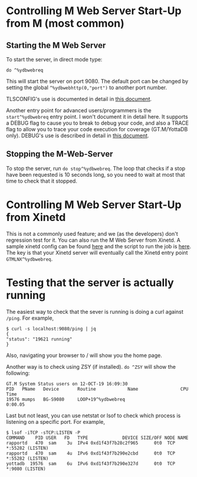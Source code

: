 <!--
Copyright (c) 2022-2023 YottaDB LLC

Licensed under the Apache License, Version 2.0 (the "License");
you may not use this file except in compliance with the License.
You may obtain a copy of the License at

    http://www.apache.org/licenses/LICENSE-2.0

Unless required by applicable law or agreed to in writing, software
distributed under the License is distributed on an "AS IS" BASIS,
WITHOUT WARRANTIES OR CONDITIONS OF ANY KIND, either express or implied.
See the License for the specific language governing permissions and
limitations under the License.
-->
# Controlling M Web Server Start-Up from M (most common) 
## Starting the M Web Server
To start the server, in direct mode type:

```
do ^%ydbwebreq
```

This will start the server on port 9080. The default port can be changed by setting the global `^%ydbwebhttp(0,"port")` to another port number.

TLSCONFIG's use is documented in detail in [this document](doc/tls-setup.md).

Another entry point for advanced users/programmers is the `start^%ydbwebreq` entry point. I won't document it in detail here. It supports a DEBUG flag to cause you to break to debug your code, and also a TRACE flag to allow you to trace your code execution for coverage (GT.M/YottaDB only). DEBUG's use is described in detail in [this document](doc/debugging.md).

## Stopping the M-Web-Server
To stop the server, run `do stop^%ydbwebreq`. The loop that checks if a stop have been requested is 10 seconds long, so you need to wait at most that time to check that it stopped.

# Controlling M Web Server Start-Up from Xinetd
This is not a commonly used feature; and we (as the developers) don't regression test for it. You can also run the M Web Server from Xinetd. A sample xinetd config can be found [here](src/example.xinetd.cleartext) and the script to run the job is [here](src/example.xientd.client). The key is that your Xinetd server will eventually call the Xinetd entry point `GTMLNX^%ydbwebreq`.

# Testing that the server is actually running
The easiest way to check that the sever is running is doing a curl against `/ping`. For example,

```
$ curl -s localhost:9080/ping | jq
{
"status": "19621 running"
}
```

Also, navigating your browser to / will show you the home page.

Another way is to check using ZSY (if installed). `do ^ZSY` will show the following:

```
GT.M System Status users on 12-OCT-19 16:09:30
PID   PName   Device       Routine            Name                CPU Time
19576 mumps   BG-S9080     LOOP+19^%ydbwebreq                        0:00.05
```

Last but not least, you can use netstat or lsof to check which process is listening on a specific port. For example,

```
$ lsof -iTCP -sTCP:LISTEN -P
COMMAND    PID USER   FD   TYPE             DEVICE SIZE/OFF NODE NAME
rapportd   470  sam    3u  IPv4 0xd1f43f7b28c2f965      0t0  TCP *:55282 (LISTEN)
rapportd   470  sam    4u  IPv6 0xd1f43f7b290e2cbd      0t0  TCP *:55282 (LISTEN)
yottadb  19576  sam    6u  IPv6 0xd1f43f7b290e327d      0t0  TCP *:9080 (LISTEN)
```
